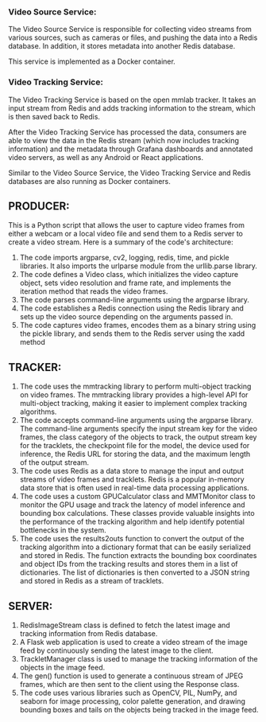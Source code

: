 ### Video Source Service:

The Video Source Service is responsible for collecting video streams from various sources, such as cameras or files, and pushing the data into a Redis database. In addition, it stores metadata into another Redis database.

This service is implemented as a Docker container.

### Video Tracking Service:

The Video Tracking Service is based on the open mmlab tracker. It takes an input stream from Redis and adds tracking information to the stream, which is then saved back to Redis.

After the Video Tracking Service has processed the data, consumers are able to view the data in the Redis stream (which now includes tracking information) and the metadata through Grafana dashboards and annotated video servers, as well as any Android or React applications.

Similar to the Video Source Service, the Video Tracking Service and Redis databases are also running as Docker containers.

## PRODUCER:

This is a Python script that allows the user to capture video frames from either a webcam or a local video file and send them to a Redis server to create a video stream. Here is a summary of the code's architecture:

1. The code imports argparse, cv2, logging, redis, time, and pickle libraries. It also imports the urlparse module from the urllib.parse library.
2. The code defines a Video class, which initializes the video capture object, sets video resolution and frame rate, and implements the iteration method that reads the video frames.
3. The code parses command-line arguments using the argparse library.
4. The code establishes a Redis connection using the Redis library and sets up the video source depending on the arguments passed in.
5. The code captures video frames, encodes them as a binary string using the pickle library, and sends them to the Redis server using the xadd method

## TRACKER:

1. The code uses the mmtracking library to perform multi-object tracking on video frames. The mmtracking library provides a high-level API for multi-object tracking, making it easier to implement complex tracking algorithms.
2. The code accepts command-line arguments using the argparse library. The command-line arguments specify the input stream key for the video frames, the class category of the objects to track, the output stream key for the tracklets, the checkpoint file for the model, the device used for inference, the Redis URL for storing the data, and the maximum length of the output stream.
3. The code uses Redis as a data store to manage the input and output streams of video frames and tracklets. Redis is a popular in-memory data store that is often used in real-time data processing applications.
4. The code uses a custom GPUCalculator class and MMTMonitor class to monitor the GPU usage and track the latency of model inference and bounding box calculations. These classes provide valuable insights into the performance of the tracking algorithm and help identify potential bottlenecks in the system.
5. The code uses the results2outs function to convert the output of the tracking algorithm into a dictionary format that can be easily serialized and stored in Redis. The function extracts the bounding box coordinates and object IDs from the tracking results and stores them in a list of dictionaries. The list of dictionaries is then converted to a JSON string and stored in Redis as a stream of tracklets.

## SERVER:

1. RedisImageStream class is defined to fetch the latest image and tracking information from Redis database.
2. A Flask web application is used to create a video stream of the image feed by continuously sending the latest image to the client.
3. TrackletManager class is used to manage the tracking information of the objects in the image feed.
4. The gen() function is used to generate a continuous stream of JPEG frames, which are then sent to the client using the Response class.
5. The code uses various libraries such as OpenCV, PIL, NumPy, and seaborn for image processing, color palette generation, and drawing bounding boxes and tails on the objects being tracked in the image feed.